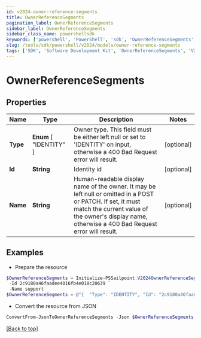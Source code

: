 ```yaml
---
id: v2024-owner-reference-segments
title: OwnerReferenceSegments
pagination_label: OwnerReferenceSegments
sidebar_label: OwnerReferenceSegments
sidebar_class_name: powershellsdk
keywords: ['powershell', 'PowerShell', 'sdk', 'OwnerReferenceSegments', 'V2024OwnerReferenceSegments'] 
slug: /tools/sdk/powershell/v2024/models/owner-reference-segments
tags: ['SDK', 'Software Development Kit', 'OwnerReferenceSegments', 'V2024OwnerReferenceSegments']
---
```



# OwnerReferenceSegments

## Properties

Name | Type | Description | Notes
------------ | ------------- | ------------- | -------------
**Type** |  **Enum** [  "IDENTITY" ] | Owner type. This field must be either left null or set to 'IDENTITY' on input, otherwise a 400 Bad Request error will result. | [optional] 
**Id** | **String** | Identity id | [optional] 
**Name** | **String** | Human-readable display name of the owner. It may be left null or omitted in a POST or PATCH. If set, it must match the current value of the owner's display name, otherwise a 400 Bad Request error will result. | [optional] 

## Examples

- Prepare the resource
```powershell
$OwnerReferenceSegments = Initialize-PSSailpoint.V2024OwnerReferenceSegments  -Type IDENTITY `
 -Id 2c9180a46faadee4016fb4e018c20639 `
 -Name support
$OwnerReferenceSegments = @"{  "Type": "IDENTITY", "Id": "2c9180a46faadee4016fb4e018c20639", "Name": "support" }"@
```

- Convert the resource from JSON
```powershell
ConvertFrom-JsonToOwnerReferenceSegments -Json $OwnerReferenceSegments
```


[[Back to top]](#) 

